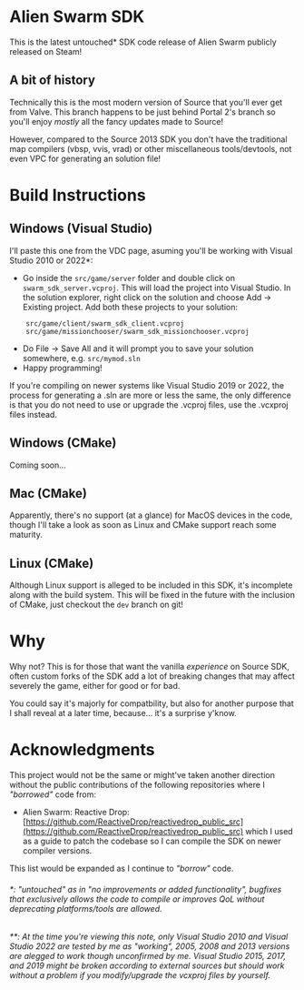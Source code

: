 # Alien Swarm SDK
This is the latest untouched* SDK code release of Alien Swarm publicly released on Steam!

## A bit of history
Technically this is the most modern version of Source that you'll ever get from Valve. This branch happens to be just behind Portal 2's branch so you'll enjoy *mostly* all the fancy updates made to Source!

However, compared to the Source 2013 SDK you don't have the traditional map compilers (vbsp, vvis, vrad) or other miscellaneous tools/devtools, not even VPC for generating an solution file!

# Build Instructions
## Windows (Visual Studio)
I'll paste this one from the VDC page, asuming you'll be working with Visual Studio 2010 or 2022*:
- Go inside the `src/game/server` folder and double click on `swarm_sdk_server.vcproj`. This will load the project into Visual Studio.
In the solution explorer, right click on the solution and choose Add -> Existing project. Add both these projects to your solution:
```
    src/game/client/swarm_sdk_client.vcproj
    src/game/missionchooser/swarm_sdk_missionchooser.vcproj
```
- Do File -> Save All and it will prompt you to save your solution somewhere, e.g. `src/mymod.sln`
- Happy programming!

If you're compiling on newer systems like Visual Studio 2019 or 2022, the process for generating a .sln are more or less the same, the only difference is that you do not need to use or upgrade the .vcproj files, use the .vcxproj files instead.

## Windows (CMake)
Coming soon...

## Mac (CMake)
Apparently, there's no support (at a glance) for MacOS devices in the code, though I'll take a look as soon as Linux and CMake support reach some maturity.

## Linux (CMake)
Although Linux support is alleged to be included in this SDK, it's incomplete along with the build system. This will be fixed in the future with the inclusion of CMake, just checkout the `dev` branch on git!

# Why
Why not? This is for those that want the vanilla *experience* on Source SDK, often custom forks of the SDK add a lot of breaking changes that may affect severely the game, either for good or for bad.

You could say it's majorly for compatbility, but also for another purpose that I shall reveal at a later time, because... it's a surprise y'know.

# Acknowledgments
This project would not be the same or might've taken another direction without the public contributions of the following repositories where I *"borrowed"* code from:

- Alien Swarm: Reactive Drop: [https://github.com/ReactiveDrop/reactivedrop_public_src](https://github.com/ReactiveDrop/reactivedrop_public_src) which I used as a guide to patch the codebase so I can compile the SDK on newer compiler versions.

This list would be expanded as I continue to *"borrow"* code.

###### *: *"untouched" as in "no improvements or added functionality", bugfixes that exclusively allows the code to compile or improves QoL without deprecating platforms/tools are allowed.*
###### **: *At the time you're viewing this note, only Visual Studio 2010 and Visual Studio 2022 are tested by me as "working", 2005, 2008 and 2013 versions are alegged to work though unconfirmed by me. Visual Studio 2015, 2017, and 2019 might be broken according to external sources but should work without a problem if you modify/upgrade the vcxproj files by yourself.*